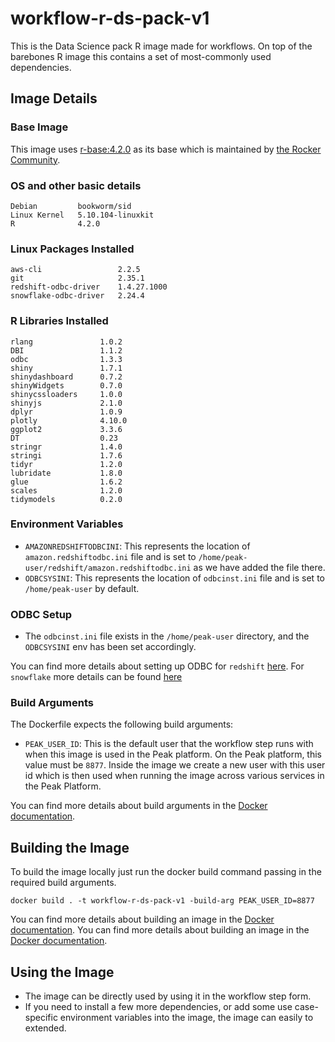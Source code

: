 # workflow-r-ds-pack-v1
This is the Data Science pack R image made for workflows. On top of the barebones R image this contains a set of most-commonly used dependencies.

## Image Details
### Base Image
This image uses [r-base:4.2.0](https://hub.docker.com/layers/r-base/library/r-base/4.2.0/images/sha256-42c5988e209690d334d3d0117bbabd932a33106f726603642a8612b584de8644?context=explore) as its base which is maintained by [the Rocker Community](https://github.com/rocker-org/rocker).

### OS and other basic details
```
Debian         bookworm/sid
Linux Kernel   5.10.104-linuxkit
R              4.2.0
```

### Linux Packages Installed
```
aws-cli                 2.2.5
git                     2.35.1
redshift-odbc-driver    1.4.27.1000
snowflake-odbc-driver   2.24.4
```

### R Libraries Installed
```
rlang               1.0.2
DBI                 1.1.2
odbc                1.3.3
shiny               1.7.1
shinydashboard      0.7.2
shinyWidgets        0.7.0
shinycssloaders     1.0.0
shinyjs             2.1.0
dplyr               1.0.9
plotly              4.10.0
ggplot2             3.3.6
DT                  0.23
stringr             1.4.0
stringi             1.7.6
tidyr               1.2.0
lubridate           1.8.0
glue                1.6.2
scales              1.2.0
tidymodels          0.2.0
```

### Environment Variables
- `AMAZONREDSHIFTODBCINI`: This represents the location of `amazon.redshiftodbc.ini` file and is set to `/home/peak-user/redshift/amazon.redshiftodbc.ini` as we have added the file there.
- `ODBCSYSINI`: This represents the location of `odbcinst.ini` file and is set to `/home/peak-user` by default.

### ODBC Setup
- The `odbcinst.ini` file exists in the `/home/peak-user` directory, and the `ODBCSYSINI` env has been set accordingly.

You can find more details about setting up ODBC for `redshift` [here](https://docs.aws.amazon.com/redshift/latest/mgmt/configure-odbc-connection.html). For `snowflake` more details can be found [here](https://docs.snowflake.com/en/user-guide/odbc-linux.html)

### Build Arguments
The Dockerfile expects the following build arguments:
- `PEAK_USER_ID`: This is the default user that the workflow step runs with when this image is used in the Peak platform. On the Peak platform, this value must be `8877`. Inside the image we create a new user with this user id which is then used when running the image across various services in the Peak Platform.

You can find more details about build arguments in the [Docker documentation](https://docs.docker.com/engine/reference/commandline/build/#set-build-time-variables---build-arg).

## Building the Image
To build the image locally just run the docker build command passing in the required build arguments.
```
docker build . -t workflow-r-ds-pack-v1 -build-arg PEAK_USER_ID=8877
```
You can find more details about building an image in the [Docker documentation](https://docs.docker.com/engine/reference/commandline/build/).
You can find more details about building an image in the [Docker documentation](https://docs.docker.com/engine/reference/commandline/build/).

## Using the Image
- The image can be directly used by using it in the workflow step form.
- If you need to install a few more dependencies, or add some use case-specific environment variables into the image, the image can easily to extended.
